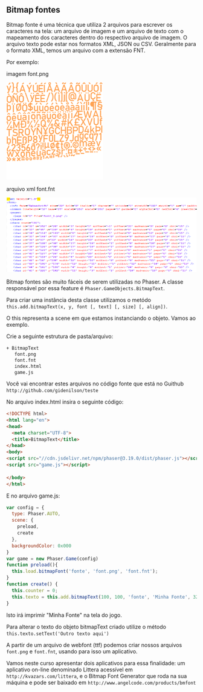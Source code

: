 ## Bitmap fontes

Bitmap fonte é uma técnica que utiliza 2 arquivos para escrever os caracteres na tela: um arquivo de imagem e um arquivo de texto com o mapeamento dos caracteres dentro do respectivo arquivo de imagem. O arquivo texto pode estar nos formatos XML, JSON ou CSV. Geralmente para o formato XML, temos um arquivo com a extensão FNT.

Por exemplo:

imagem font.png

![fig 8](resources/img/fig008.png)

arquivo xml font.fnt

![fig 9](resources/img/fig009.png)

Bitmap fontes são muito fáceis de serem utilizadas no Phaser. A classe responsável por essa feature é ``Phaser.GameObjects.BitmapText``.

Para criar uma instância desta classe utilizamos o metódo ``this.add.bitmapText(x, y, font [, text] [, size] [, align])``.

O this representa a scene em que estamos instanciando o objeto. Vamos ao exemplo.

Crie a seguinte estrutura de pasta/arquivo:

````
+ BitmapText
   font.png
   font.fnt
   index.html
   game.js
````
Você vai encontrar estes arquivos no código fonte que está no Guithub ``http://github.com/gidenilson/teste``

No arquivo index.html insira o seguinte código:

````html
<!DOCTYPE html>
<html lang="en">
<head>
  <meta charset="UTF-8">
  <title>BitmapText</title>
</head>
<body>
<script src="//cdn.jsdelivr.net/npm/phaser@3.19.0/dist/phaser.js"></script>
<script src="game.js"></script>

</body>
</html>
````

E no arquivo game.js:

````javascript
var config = {
  type: Phaser.AUTO,
  scene: {
    preload,
    create
  },
  backgroundColor: 0x000
}
var game = new Phaser.Game(config)
function preload(){
  this.load.bitmapFont('fonte', 'font.png', 'font.fnt');
}
function create() {
  this.counter = 0;
  this.texto = this.add.bitmapText(100, 100, 'fonte', 'Minha Fonte', 32)
}
````
Isto irá imprimir "Minha Fonte" na tela do jogo.

Para alterar o texto do objeto bitmapText criado utilize o método ``this.texto.setText('Outro texto aqui')``

A partir de um arquivo de webfont (ttf) podemos criar nossos arquivos ``font.png`` e ``font.fnt``, usando para isso um aplicativo.

Vamos neste curso apresentar dois aplicativos para essa finalidade: um aplicativo on-line denominado Littera acessível em ``http://kvazars.com/littera``, e o  Bitmap Font Generator que roda na sua máquina e pode ser baixado em ``http://www.angelcode.com/products/bmfont``

